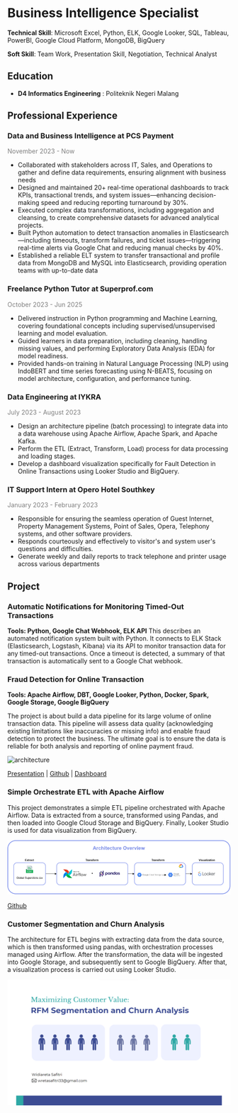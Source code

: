 # Business Intelligence Specialist
**Technical Skill**: Microsoft Excel, Python, ELK, Google Looker, SQL, Tableau, PowerBI, Google Cloud Platform, MongoDB, BigQuery

**Soft Skill**: Team Work, Presentation Skill, Negotiation, Technical Analyst

## Education
- **D4 Informatics Engineering** : Politeknik Negeri Malang

## Professional Experience
### Data and Business Intelligence at PCS Payment 
<font color="grey"> November 2023 - Now</font>

- Collaborated with stakeholders across IT, Sales, and Operations to gather and define data requirements, ensuring alignment with business needs
- Designed and maintained 20+ real-time operational dashboards to track KPIs, transactional trends, and system issues—enhancing decision-making speed and reducing reporting turnaround by 30%.
- Executed complex data transformations, including aggregation and cleansing, to create comprehensive datasets for advanced analytical projects.
- Built Python automation to detect transaction anomalies in Elasticsearch—including timeouts, transform failures, and ticket issues—triggering real-time alerts via Google Chat and reducing manual checks by 40%.
- Established a reliable ELT system to transfer transactional and profile data from MongoDB and MySQL into Elasticsearch, providing operation teams with up-to-date data

### Freelance Python Tutor at Superprof.com
<font color="grey"> October 2023 - Jun 2025</font>

- Delivered instruction in Python programming and Machine Learning, covering foundational concepts including supervised/unsupervised learning and model evaluation.
- Guided learners in data preparation, including cleaning, handling missing values, and performing Exploratory Data Analysis (EDA) for model readiness.
- Provided hands-on training in Natural Language Processing (NLP) using IndoBERT and time series forecasting using N-BEATS, focusing on model architecture, configuration, and performance tuning.


### Data Engineering at IYKRA  
<font color="grey"> July 2023 - August 2023</font>

- Design an architecture pipeline (batch processing) to integrate data into a data warehouse using
Apache Airflow, Apache Spark, and Apache Kafka.
- Perform the ETL (Extract, Transform, Load) process for data processing and loading stages.
- Develop a dashboard visualization specifically for Fault Detection in Online Transactions using
Looker Studio and BigQuery.

### IT Support Intern at Opero Hotel Southkey  
<font color="grey"> January 2023 - February 2023</font>

- Responsible for ensuring the seamless operation of Guest Internet, Property Management Systems,
Point of Sales, Opera, Telephony systems, and other software providers.
- Responds courteously and effectively to visitor's and system user's questions and difficulties.
- Generate weekly and daily reports to track telephone and printer usage across various departments

## Project
### Automatic Notifications for Monitoring Timed-Out Transactions
**Tools: Python, Google Chat Webhook, ELK API**
This describes an automated notification system built with Python. It connects to ELK Stack (Elasticsearch, Logstash, Kibana) via its API to monitor transaction data for any timed-out transactions. Once a timeout is detected, a summary of that transaction is automatically sent to a Google Chat webhook.

### Fraud Detection for Online Transaction
**Tools: Apache Airflow, DBT, Google Looker, Python, Docker, Spark, Google Storage, Google BigQuery**

The project is about build a data pipeline for its large volume of online transaction data. This pipeline will assess data quality (acknowledging existing limitations like inaccuracies or missing info) and enable fraud detection to protect the business. The ultimate goal is to ensure the data is reliable for both analysis and reporting of online payment fraud.

![architecture](assets/img//architecture.png)

[Presentation](https://drive.google.com/file/d/1Du-qdJ4TgBvl1wrcb0-DgKF5pO9ma3Kw/view) | [Github](https://github.com/widiarsaf/final-project-fraud-transaction-pipeline) |   [Dashboard](https://lookerstudio.google.com/reporting/eef88548-5ad4-4b22-82c4-37b7bb29ce0e) 

### Simple Orchestrate ETL with Apache Airflow
This project demonstrates a simple ETL pipeline orchestrated with Apache Airflow. Data is extracted from a source, transformed using Pandas, and then loaded into Google Cloud Storage and BigQuery. Finally, Looker Studio is used for data visualization from BigQuery.

![architecture](assets/img/architecture-etl.png)

[Github](https://github.com/widiarsaf/simple-orchestrate-etl-airflow-globalSuperstore/tree/master)

### Customer Segmentation and Churn Analysis
The architecture for ETL begins with extracting data from the data source, which is then transformed using pandas, with orchestration processes managed using Airflow. After the transformation, the data will be ingested into Google Storage, and subsequently sent to Google BigQuery. After that, a visualization process is carried out using Looker Studio.

![customer-segmentation](assets/img/customer-segmentation.png)

